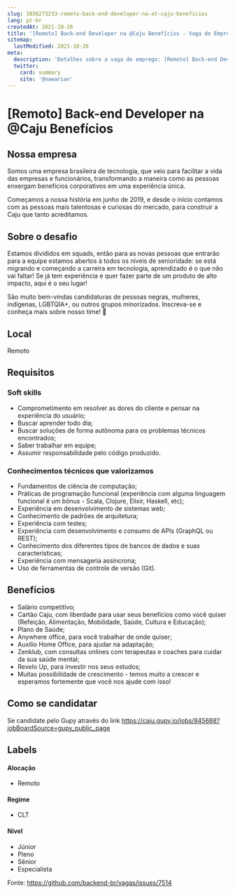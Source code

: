 ```yaml
---
slug: 1036273233-remoto-back-end-developer-na-at-caju-beneficios
lang: pt-br
createdAt: 2021-10-26
title: '[Remoto] Back-end Developer na @Caju Benefícios - Vaga de Emprego'
sitemap:
  lastModified: 2021-10-26
meta:
  description: 'Detalhes sobre a vaga de emprego: [Remoto] Back-end Developer na @Caju Benefícios'
  twitter:
    card: summary
    site: '@nawarian'
---
```


# [Remoto] Back-end Developer na @Caju Benefícios

## Nossa empresa

Somos uma empresa brasileira de tecnologia, que veio para facilitar a vida das empresas e funcionários, transformando a maneira como as pessoas enxergam benefícios corporativos em uma experiência única.

Começamos a nossa história em junho de 2019, e desde o início contamos com as pessoas mais talentosas e curiosas do mercado, para construir a Caju que tanto acreditamos.

## Sobre o desafio

Estamos divididos em squads, então para as novas pessoas que entrarão para a equipe estamos abertos à todos os níveis de senioridade: se está migrando e começando a carreira em tecnologia, aprendizado é o que não vai faltar! Se já tem experiência e quer fazer parte de um produto de alto impacto, aqui é o seu lugar!

São muito bem-vindas candidaturas de pessoas negras, mulheres, indígenas, LGBTQIA+, ou outros grupos minorizados. Inscreva-se e conheça mais sobre nosso time! 🧡

## Local

Remoto

## Requisitos

### Soft skills

- Comprometimento em resolver as dores do cliente e pensar na experiência do usuário;
- Buscar aprender todo dia;
- Buscar soluções de forma autônoma para os problemas técnicos encontrados;
- Saber trabalhar em equipe;
- Assumir responsabilidade pelo código produzido.

### Conhecimentos técnicos que valorizamos

- Fundamentos de ciência de computação;
- Práticas de programação funcional (experiência com alguma linguagem funcional é um bônus - Scala, Clojure, Elixir, Haskell, etc);
- Experiência em desenvolvimento de sistemas web;
- Conhecimento de padrões de arquitetura;
- Experiência com testes;
- Experiência com desenvolvimento e consumo de APIs (GraphQL ou REST);
- Conhecimento dos diferentes tipos de bancos de dados e suas características;
- Experiência com mensageria assíncrona;
- Uso de ferramentas de controle de versão (Git).

## Benefícios

- Salário competitivo;
- Cartão Caju, com liberdade para usar seus benefícios como você quiser (Refeição, Alimentação, Mobilidade, Saúde, Cultura e Educação);
- Plano de Saúde;
- Anywhere office, para você trabalhar de onde quiser;
- Auxílio Home Office, para ajudar na adaptação;
- Zenklub, com consultas onlines com terapeutas e coaches para cuidar da sua saúde mental;
- Revelo Up, para investir nos seus estudos;
- Muitas possibilidade de crescimento - temos muito a crescer e esperamos fortemente que você nos ajude com isso!

## Como se candidatar

Se candidate pelo Gupy através do link https://caju.gupy.io/jobs/845688?jobBoardSource=gupy_public_page

## Labels

#### Alocação
- Remoto

#### Regime
- CLT

#### Nível
- Júnior
- Pleno
- Sênior
- Especialista




Fonte: https://github.com/backend-br/vagas/issues/7514